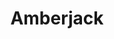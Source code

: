 ---
layout: place
title: Amberjack
permalink: /california/mill-valley/amberjack.html
stateAbbr: CA
stateName: California
cityName: Mill Valley
seo:
  type: restaurant
  links: null
place_id: ChIJXcxkGHOQhYARcH4rgSpgDJg
photos:
  - name: >-
      places/ChIJXcxkGHOQhYARcH4rgSpgDJg/photos/AeeoHcLeU_uNBEL__NqSYoYzGpNncRphOnrvQTPPXMZctjHqelBcLSLWEIYWwF0Fjk-9S9gV4PEzHwn1CfG9a5jOB0HuPLoFyMlse_BdgxysanLwgTSPJhPji2xxTuTwc4xmIxWN_7HnzhUV5Cb329waBwwCqL_a_KK3-mJNjWUnC9-vRHuZ6a5031ZiEW7OJer7ugOL8EhnVg1lhwhRGwqRmNnIjCRCMH95bUrkYeJKzcEt04qNwCsQf9LoXYN79SGoIulkA6b-ASKe4_q1l1v9rfIVYXvBY7ZjJ80SiOHbGJ5FpHsJzZwKTwGd6ULwbM7UhIuCWJz9_2KKG2FGWLRyfFRppBUtF0ERCta_SAsnRPt_TsqVeEj3nokgH-P-wmTfg1yJpBsNI_us5YxAydQoB5TazD895TdqUQ4Du2Ihle5WNA
    widthPx: 4128
    heightPx: 2322
    authorAttributions:
      - displayName: ed marshall
        uri: https://maps.google.com/maps/contrib/110305446444302148620
        photoUri: >-
          https://lh3.googleusercontent.com/a/ACg8ocJPoisigQxOVHB2M5Q-dbDtMUj7zcmi_1NDof18pYRCLya4Xg=s100-p-k-no-mo
    flagContentUri: >-
      https://www.google.com/local/imagery/report/?cb_client=maps_api_places.places_api&image_key=!1e10!2sCIHM0ogKEICAgICEuOepYw&hl=en-US
    googleMapsUri: >-
      https://www.google.com/maps/place//data=!3m4!1e2!3m2!1sCIHM0ogKEICAgICEuOepYw!2e10!4m2!3m1!1s0x808590731864cc5d:0x980c602a812b7e70
  - name: >-
      places/ChIJXcxkGHOQhYARcH4rgSpgDJg/photos/AeeoHcLJxtlAGg6G8zBq-0xgudwdoGXokNHjMvuJHuhndrsxJsZdjJUgwdvQoVQiLRtRTi4qo5Lb95jWYy28M_-tXIHAB4KntInBINHY3vLvFwfz3rcR-jZjALoGEC1ci2ytCYG7h-xeQvo53Rfpu9RwXCYXh52hWZom4fJxfF-X-YFNjpgqebzgEfS375iCM3hrD2tOZItU8wO_8Xrdp81TizILJLPz-H_ADa4zuHiz6hJ9pJDqLaEIyEf0GP9HPvBk6GLUsY6EaAHh5qk0Xq8JOsCjS_Tw5apeNxHpkQ-weXuiCPkjM_iBLGGtSJgnYcgf15TK4UYY1S54FRmyhtO0G00pAR7_9jaKcPye7OTBxl756yn98WdsjYT7DDwFViiK99G4Q_AWQrBy8O_0tbV3niSTthh46AFwrfFfqgkr5usLnio
    widthPx: 2322
    heightPx: 4128
    authorAttributions:
      - displayName: ed marshall
        uri: https://maps.google.com/maps/contrib/110305446444302148620
        photoUri: >-
          https://lh3.googleusercontent.com/a/ACg8ocJPoisigQxOVHB2M5Q-dbDtMUj7zcmi_1NDof18pYRCLya4Xg=s100-p-k-no-mo
    flagContentUri: >-
      https://www.google.com/local/imagery/report/?cb_client=maps_api_places.places_api&image_key=!1e10!2sCIHM0ogKEICAgICEuMf29QE&hl=en-US
    googleMapsUri: >-
      https://www.google.com/maps/place//data=!3m4!1e2!3m2!1sCIHM0ogKEICAgICEuMf29QE!2e10!4m2!3m1!1s0x808590731864cc5d:0x980c602a812b7e70
  - name: >-
      places/ChIJXcxkGHOQhYARcH4rgSpgDJg/photos/AeeoHcLfrEU7T490d5D8eLtbtV7UmqxNgbCB8zV8TU4ElfNzmA3sNk3LNoRuwHON9kp5vhVHtvWlmGGpoxQ97f80SKj7UamvlIG2AXK6tEhNESeKVXPNL5VOmAoYUgDUkTtrsUP3wxeVdKjNExojCorCj6VigiRI1fhaOwZ5w9KoUIESnj1OcYkprSVyzcM7lkTNJwo0CCW1xerqWmnkAhkKlc26GtEAWj4cALTI7zPV41MVDgodcfi8robOz4Bw2C1S_3WA_UdQ3w4fw1HSWc2Zbe6iJicAWoChr7Ich9JLA9GVxFFVVPneEElagzOjo-hJ0X89rDFJQBI2RqizCzkwDrnx-vCDl46JZPVJ8dM7RHdPPWrBfO49OVNOFJyMMrl17ZpPxbmw8YJmN7hxfGgE0j8FnE77qtBaIj3cKBlOG1dNtw
    widthPx: 3024
    heightPx: 4032
    authorAttributions:
      - displayName: Luke Young
        uri: https://maps.google.com/maps/contrib/114405233894635747826
        photoUri: >-
          https://lh3.googleusercontent.com/a/ACg8ocKOonkD13EDrYCRfoaYll7rZSVCGz0uSlk-EC8M3b6QvWHDbQ=s100-p-k-no-mo
    flagContentUri: >-
      https://www.google.com/local/imagery/report/?cb_client=maps_api_places.places_api&image_key=!1e10!2sCIHM0ogKEICAgICEoKfvIQ&hl=en-US
    googleMapsUri: >-
      https://www.google.com/maps/place//data=!3m4!1e2!3m2!1sCIHM0ogKEICAgICEoKfvIQ!2e10!4m2!3m1!1s0x808590731864cc5d:0x980c602a812b7e70
  - name: >-
      places/ChIJXcxkGHOQhYARcH4rgSpgDJg/photos/AeeoHcJoeKssJJf1tl6J0vHu97-Grd-13aoKbcY3Weky2mMRQGXr1D7Rrj3iK_qU7AYznXhTAWAbmuBPZf3QIZZe4NVgmmsFkCCFymgCey5kXOHNerEhlbmPmVvr5o7nMafORf6Fhilc-c-YgG0_j1Gs9H41E5-yj4VpNnCroTAGbSclaHOnIAwcNV9ICBAC60tzER0zrJLepLWOzZrE-aYes306HXz6mJEjyt37XSjQVv9Cdv0rEShgVo3mkGXknJBCt0jAI6oAjy6GgbgpgmzhlJdwC_ru-uItkJJ1oTbEi8Q28Jmdk_w3pA9MniMnYKfIM1wuM7AX9VIc97Nm8wZHxWsSeEClIigTV9udTRSy_VTAjSvkadHVw25dYQJXFtyQTktb7XZNyt0X3IaXMBQHdEbcZCuJSgdQQCXObAWQKA7ejw
    widthPx: 3600
    heightPx: 4800
    authorAttributions:
      - displayName: Debra Inman
        uri: https://maps.google.com/maps/contrib/100222494716245226276
        photoUri: >-
          https://lh3.googleusercontent.com/a-/ALV-UjXutKM4xxpF9tmEXYBv5n6K17NiT9QGSjhGcEQXwU_W1EEkRTuR_w=s100-p-k-no-mo
    flagContentUri: >-
      https://www.google.com/local/imagery/report/?cb_client=maps_api_places.places_api&image_key=!1e10!2sCIHM0ogKEICAgID4uIWmMw&hl=en-US
    googleMapsUri: >-
      https://www.google.com/maps/place//data=!3m4!1e2!3m2!1sCIHM0ogKEICAgID4uIWmMw!2e10!4m2!3m1!1s0x808590731864cc5d:0x980c602a812b7e70
  - name: >-
      places/ChIJXcxkGHOQhYARcH4rgSpgDJg/photos/AeeoHcI2FC_xIwLikHW0XyJ54NiCtkmPWYvuuwUqts-JzygG6AZ6zTHYd01osle59W-JnPb8WYIJYq4Vp5wYwJrlyTsCUGCV1HONjU8vhx2q65l15oV1h8GIPhV4KtdR4d2mKe3yRz1p2kzw-QcC4Lo_v_DcNzdCtAe_w8JuO26ZXcOifoamknRmuOtxsJdt790HS5OpUBlKN0-5UcRkn_kD8IJfRyM2867OxW4vFBZ4TkNIAEH0qpaDMQ5tyLbFONwMuG2DTHEJmKq9T6xFCWxfSKGbfwUezXhv6I2Lq_rOjOAqevpUahCWT3p81NL-vM_Fh57UBWS1h99zN11V3EsylRUVwACNXEL0xsU_C2eeP3laRUPIqMfvjt4wjfyYYSErbKirws3ziyHRcHeueCT6HX0MgroAL4snxtqF10319D_bTQ
    widthPx: 3600
    heightPx: 4800
    authorAttributions:
      - displayName: Debra Inman
        uri: https://maps.google.com/maps/contrib/100222494716245226276
        photoUri: >-
          https://lh3.googleusercontent.com/a-/ALV-UjXutKM4xxpF9tmEXYBv5n6K17NiT9QGSjhGcEQXwU_W1EEkRTuR_w=s100-p-k-no-mo
    flagContentUri: >-
      https://www.google.com/local/imagery/report/?cb_client=maps_api_places.places_api&image_key=!1e10!2sCIHM0ogKEICAgID4uIWmGw&hl=en-US
    googleMapsUri: >-
      https://www.google.com/maps/place//data=!3m4!1e2!3m2!1sCIHM0ogKEICAgID4uIWmGw!2e10!4m2!3m1!1s0x808590731864cc5d:0x980c602a812b7e70
  - name: >-
      places/ChIJXcxkGHOQhYARcH4rgSpgDJg/photos/AeeoHcJPBZgeeS54UrDDzeoyc16-59_WpcUK0hD99bcz_LyrL8-J7n1FEkHfKybK044d5r9oT5cd-pbhLHh1FcRqkNneqgNRXqDMN7GPuvGqi42h438dPaplkJNSRkmxRby_zdQiKYDukdy56qMVIvQ36HtgysLg0FPtJTVVjHnlZDsZRHzo4wReFG4o7833wONaR-dNJo4myDpTywssg8N0BShVz4DQ9xtrfEZuNe4MGJ_WvrJdgR_lIgqiFN5c_4DPD1DLXMughE59bdubw4cZlSXfjn7YhLDfuHepM6EMtHRXiDKIum552czLs8-AsYUwDJpKxVM6fW-FQP03CNEMMFs3vRi8q4l5w18tRUS1FgL24y9JqIemTPi-g_L0ncII-QqTRG_jw5gPSykNBIL3jhj5DvgJwVCPMTvUbomrQlezt8KR
    widthPx: 4800
    heightPx: 3600
    authorAttributions:
      - displayName: Debra Inman
        uri: https://maps.google.com/maps/contrib/100222494716245226276
        photoUri: >-
          https://lh3.googleusercontent.com/a-/ALV-UjXutKM4xxpF9tmEXYBv5n6K17NiT9QGSjhGcEQXwU_W1EEkRTuR_w=s100-p-k-no-mo
    flagContentUri: >-
      https://www.google.com/local/imagery/report/?cb_client=maps_api_places.places_api&image_key=!1e10!2sCIHM0ogKEICAgID4uIWmuwE&hl=en-US
    googleMapsUri: >-
      https://www.google.com/maps/place//data=!3m4!1e2!3m2!1sCIHM0ogKEICAgID4uIWmuwE!2e10!4m2!3m1!1s0x808590731864cc5d:0x980c602a812b7e70
  - name: >-
      places/ChIJXcxkGHOQhYARcH4rgSpgDJg/photos/AeeoHcK7nNpfJO79dcCXkFqySsGj4bK7Iz4WJgXHsF8EuNTJfgzA0yFEOW9xIH8gzz4XI9Smw05gH4IfUJfx4YPImeJyppMnhpTRyr2e5Bdtjub9fFEcacv-BesoH7iRoyMW-exw3M4niAk-aVC8tjApvuy6HD7Jev7GX3d-KpVQ8CZw8qZu9nQT1-8VwWkKUL_HnVgv6Sln6r71GINR-39ocaSs7JE6sLJqHt0dZCliz86sVz4H_dQmeZ7F82REoUjzP45AEq8yZ0foKfRCxKG9iNOKPs20ywdQmC3GEcS6e7JmNevfo9q1yzAlSy4hkZNW6zvYcTOQQNKbK2UCngBQlBiYyM6iHMJCWLK2OSfJU9iisnGFtbDdGu-p5rH-OLLjvki4kpy9-_rilD3oTCgmih5PrjhJFiC2JT_3B1GMmA5VWdH3
    widthPx: 1080
    heightPx: 1920
    authorAttributions:
      - displayName: Alpha Omega
        uri: https://maps.google.com/maps/contrib/102633045585418935487
        photoUri: >-
          https://lh3.googleusercontent.com/a-/ALV-UjVVC1Rjdu6mv0WQAiZ49dqwDp4YZW5m6sRoIeQGefipW27FXzU=s100-p-k-no-mo
    flagContentUri: >-
      https://www.google.com/local/imagery/report/?cb_client=maps_api_places.places_api&image_key=!1e10!2sCIHM0ogKEICAgIDkkOeutgE&hl=en-US
    googleMapsUri: >-
      https://www.google.com/maps/place//data=!3m4!1e2!3m2!1sCIHM0ogKEICAgIDkkOeutgE!2e10!4m2!3m1!1s0x808590731864cc5d:0x980c602a812b7e70
address: 72 E Blithedale Ave, Mill Valley, CA 94941, USA
street: 72 E Blithedale Ave
city: Mill Valley
state: CA
zip: '94941'
country: USA
neighborhood: null
latitude: '37.905798'
longitude: '-122.545189'
accessibility_options:
  wheelchairAccessibleParking: true
  wheelchairAccessibleEntrance: true
  wheelchairAccessibleRestroom: true
  wheelchairAccessibleSeating: true
business_status: OPERATIONAL
name: Amberjack
google_maps_links:
  directionsUri: >-
    https://www.google.com/maps/dir//''/data=!4m7!4m6!1m1!4e2!1m2!1m1!1s0x808590731864cc5d:0x980c602a812b7e70!3e0
  placeUri: https://maps.google.com/?cid=10956237729157578352
  writeAReviewUri: >-
    https://www.google.com/maps/place//data=!4m3!3m2!1s0x808590731864cc5d:0x980c602a812b7e70!12e1
  reviewsUri: >-
    https://www.google.com/maps/place//data=!4m4!3m3!1s0x808590731864cc5d:0x980c602a812b7e70!9m1!1b1
  photosUri: >-
    https://www.google.com/maps/place//data=!4m3!3m2!1s0x808590731864cc5d:0x980c602a812b7e70!10e5
primary_type: Japanese Restaurant
opening_hours:
  openNow: false
  periods:
    - open:
        day: 0
        hour: 17
        minute: 0
      close:
        day: 0
        hour: 20
        minute: 0
    - open:
        day: 1
        hour: 17
        minute: 0
      close:
        day: 1
        hour: 20
        minute: 30
    - open:
        day: 2
        hour: 11
        minute: 30
      close:
        day: 2
        hour: 14
        minute: 0
    - open:
        day: 2
        hour: 17
        minute: 0
      close:
        day: 2
        hour: 20
        minute: 30
    - open:
        day: 3
        hour: 17
        minute: 0
      close:
        day: 3
        hour: 20
        minute: 30
    - open:
        day: 4
        hour: 17
        minute: 0
      close:
        day: 4
        hour: 20
        minute: 30
    - open:
        day: 5
        hour: 11
        minute: 30
      close:
        day: 5
        hour: 14
        minute: 0
    - open:
        day: 5
        hour: 17
        minute: 0
      close:
        day: 5
        hour: 20
        minute: 30
    - open:
        day: 6
        hour: 17
        minute: 0
      close:
        day: 6
        hour: 20
        minute: 45
  weekdayDescriptions:
    - 'Monday: 5:00 – 8:30 PM'
    - 'Tuesday: 11:30 AM – 2:00 PM, 5:00 – 8:30 PM'
    - 'Wednesday: 5:00 – 8:30 PM'
    - 'Thursday: 5:00 – 8:30 PM'
    - 'Friday: 11:30 AM – 2:00 PM, 5:00 – 8:30 PM'
    - 'Saturday: 5:00 – 8:45 PM'
    - 'Sunday: 5:00 – 8:00 PM'
  nextOpenTime: '2025-05-04T00:00:00Z'
secondary_opening_hours:
  regular:
    weekdayDescriptions: null
    type: null
  current:
    weekdayDescriptions: null
    type: null
phone: (415) 383-1327
price_level: PRICE_LEVEL_MODERATE
price_range: null
rating: '4.0'
rating_count: 38
website: null
description: >-
  Discover Amberjack in Mill Valley, CA$$$Amberjack in Mill Valley, CA, offers a
  laid-back vibe perfect for enjoying authentic Japanese flavors, with a focus
  on fresh sushi and traditional dishes. This spot boasts an extensive menu
  featuring sashimi, tempura, and hearty dinners that appeal to those seeking
  quality Japanese dining options nearby. Accessibility features like
  wheelchair-friendly entrances and parking make it welcoming for all visitors,
  enhancing the overall experience. Operating hours span lunch and dinner times
  on select days, providing flexibility for locals and tourists alike. For
  anyone exploring sushi restaurants in the area, Amberjack delivers a reliable
  and satisfying choice that highlights its commitment to fresh, flavorful
  meals.
generative_summary: >-
  Discover Amberjack in Mill Valley, CA$$$Amberjack in Mill Valley, CA, offers a
  laid-back vibe perfect for enjoying authentic Japanese flavors, with a focus
  on fresh sushi and traditional dishes. This spot boasts an extensive menu
  featuring sashimi, tempura, and hearty dinners that appeal to those seeking
  quality Japanese dining options nearby. Accessibility features like
  wheelchair-friendly entrances and parking make it welcoming for all visitors,
  enhancing the overall experience. Operating hours span lunch and dinner times
  on select days, providing flexibility for locals and tourists alike. For
  anyone exploring sushi restaurants in the area, Amberjack delivers a reliable
  and satisfying choice that highlights its commitment to fresh, flavorful
  meals.
generative_disclosure: Summarized by AI using the Grok-3-Mini model.
reviews:
  - name: >-
      places/ChIJXcxkGHOQhYARcH4rgSpgDJg/reviews/ChZDSUhNMG9nS0VJQ0FnSUNUODRpMEVREAE
    relativePublishTimeDescription: 11 months ago
    rating: 5
    text:
      text: >-
        We (including the kids) love Amberjack. It’s small, without sit-down,
        but run by a really sweet family. The food is ultra fresh, with sizable
        portions. Definitely our favorite Mill Valley sushi (was better than
        samurai).
      languageCode: en
    originalText:
      text: >-
        We (including the kids) love Amberjack. It’s small, without sit-down,
        but run by a really sweet family. The food is ultra fresh, with sizable
        portions. Definitely our favorite Mill Valley sushi (was better than
        samurai).
      languageCode: en
    authorAttribution:
      displayName: Alexis Braun
      uri: https://www.google.com/maps/contrib/106837907668654654179/reviews
      photoUri: >-
        https://lh3.googleusercontent.com/a-/ALV-UjUCpR3o9B0OJmEijnyg0swFhgULNkq1mflOp0eaiubb3BJu9TM=s128-c0x00000000-cc-rp-mo
    publishTime: '2024-05-19T00:55:13.638302Z'
    flagContentUri: >-
      https://www.google.com/local/review/rap/report?postId=ChZDSUhNMG9nS0VJQ0FnSUNUODRpMEVREAE&d=17924085&t=1
    googleMapsUri: >-
      https://www.google.com/maps/reviews/data=!4m6!14m5!1m4!2m3!1sChZDSUhNMG9nS0VJQ0FnSUNUODRpMEVREAE!2m1!1s0x808590731864cc5d:0x980c602a812b7e70
  - name: >-
      places/ChIJXcxkGHOQhYARcH4rgSpgDJg/reviews/ChdDSUhNMG9nS0VJQ0FnSURfc1pUNjh3RRAB
    relativePublishTimeDescription: 3 months ago
    rating: 5
    text:
      text: Family owned, high quality sushi, willing to make custom rolls
      languageCode: en
    originalText:
      text: Family owned, high quality sushi, willing to make custom rolls
      languageCode: en
    authorAttribution:
      displayName: Ben Perkins
      uri: https://www.google.com/maps/contrib/117038575730499064370/reviews
      photoUri: >-
        https://lh3.googleusercontent.com/a-/ALV-UjVtqiWDp1B_HVSs5TqoicxtSVr8fV8Mx7t6P_lB4srg10uhhojb=s128-c0x00000000-cc-rp-mo
    publishTime: '2025-01-25T01:08:01.358940Z'
    flagContentUri: >-
      https://www.google.com/local/review/rap/report?postId=ChdDSUhNMG9nS0VJQ0FnSURfc1pUNjh3RRAB&d=17924085&t=1
    googleMapsUri: >-
      https://www.google.com/maps/reviews/data=!4m6!14m5!1m4!2m3!1sChdDSUhNMG9nS0VJQ0FnSURfc1pUNjh3RRAB!2m1!1s0x808590731864cc5d:0x980c602a812b7e70
  - name: >-
      places/ChIJXcxkGHOQhYARcH4rgSpgDJg/reviews/ChdDSUhNMG9nS0VJQ0FnSURCN2VxWG1BRRAB
    relativePublishTimeDescription: 2 years ago
    rating: 5
    text:
      text: >-
        I love Amberjack Sushi by their always tasty, fresh, and healthy
        reliable take-out / delivery Japanese food orders. They have an
        excellent wide selection of delicious sushi and sashimi along with their
        main set dinners to choose from. I have found the salmon teriyaki dinner
        has become a perfect simple always tasty dinner meal that I love every
        time I order it!
      languageCode: en
    originalText:
      text: >-
        I love Amberjack Sushi by their always tasty, fresh, and healthy
        reliable take-out / delivery Japanese food orders. They have an
        excellent wide selection of delicious sushi and sashimi along with their
        main set dinners to choose from. I have found the salmon teriyaki dinner
        has become a perfect simple always tasty dinner meal that I love every
        time I order it!
      languageCode: en
    authorAttribution:
      displayName: Neural Stimulus Recordings
      uri: https://www.google.com/maps/contrib/101241239778604157980/reviews
      photoUri: >-
        https://lh3.googleusercontent.com/a-/ALV-UjXKCZi7KDoMT8C8XkISB1JAROIHfRGQiZ2EQJxKE3UEt_T5krg=s128-c0x00000000-cc-rp-mo
    publishTime: '2023-01-26T07:05:32.163808Z'
    flagContentUri: >-
      https://www.google.com/local/review/rap/report?postId=ChdDSUhNMG9nS0VJQ0FnSURCN2VxWG1BRRAB&d=17924085&t=1
    googleMapsUri: >-
      https://www.google.com/maps/reviews/data=!4m6!14m5!1m4!2m3!1sChdDSUhNMG9nS0VJQ0FnSURCN2VxWG1BRRAB!2m1!1s0x808590731864cc5d:0x980c602a812b7e70
  - name: >-
      places/ChIJXcxkGHOQhYARcH4rgSpgDJg/reviews/ChZDSUhNMG9nS0VJQ0FnSUNSNGJ2WUF3EAE
    relativePublishTimeDescription: 2 years ago
    rating: 1
    text:
      text: >-
        Wow the food sucks. I'm embarrassed I fed it to my boy. The tempura
        shrimp may not have been shrimp, but some rubbery meat thing. The 'crab'
        in my son's Cali roll was more like rotten tuna. There is no way the
        owners of this place eat their own food and can think it's even decent.
      languageCode: en
    originalText:
      text: >-
        Wow the food sucks. I'm embarrassed I fed it to my boy. The tempura
        shrimp may not have been shrimp, but some rubbery meat thing. The 'crab'
        in my son's Cali roll was more like rotten tuna. There is no way the
        owners of this place eat their own food and can think it's even decent.
      languageCode: en
    authorAttribution:
      displayName: Karl Hasz
      uri: https://www.google.com/maps/contrib/114900213623466620430/reviews
      photoUri: >-
        https://lh3.googleusercontent.com/a-/ALV-UjXBslvzO5BEMLMja7ie3ddZTCo6PYpuHVirGpSPffxmNrmfwMis=s128-c0x00000000-cc-rp-mo
    publishTime: '2023-04-04T02:18:35.236915Z'
    flagContentUri: >-
      https://www.google.com/local/review/rap/report?postId=ChZDSUhNMG9nS0VJQ0FnSUNSNGJ2WUF3EAE&d=17924085&t=1
    googleMapsUri: >-
      https://www.google.com/maps/reviews/data=!4m6!14m5!1m4!2m3!1sChZDSUhNMG9nS0VJQ0FnSUNSNGJ2WUF3EAE!2m1!1s0x808590731864cc5d:0x980c602a812b7e70
  - name: >-
      places/ChIJXcxkGHOQhYARcH4rgSpgDJg/reviews/ChZDSUhNMG9nS0VJQ0FnSUNBeHZ5UGJnEAE
    relativePublishTimeDescription: 8 years ago
    rating: 2
    text:
      text: >-
        Downgraded as the service is miserable and Samurai is so much better.

        The one waitress always looks somewhere between bored and pissed.

        My last time ever there was tonight. Sat in the absolutely empty little
        restaurant for 15 minutes. Waitress stood folding napkins or putting
        something away. Too busy to take the order for their only customers.
      languageCode: en
    originalText:
      text: >-
        Downgraded as the service is miserable and Samurai is so much better.

        The one waitress always looks somewhere between bored and pissed.

        My last time ever there was tonight. Sat in the absolutely empty little
        restaurant for 15 minutes. Waitress stood folding napkins or putting
        something away. Too busy to take the order for their only customers.
      languageCode: en
    authorAttribution:
      displayName: Rich
      uri: https://www.google.com/maps/contrib/111354858106548949559/reviews
      photoUri: >-
        https://lh3.googleusercontent.com/a-/ALV-UjWbtJvkCaP8ent2U4tBOQIj7kNhfakQ9pjZ8HUyw1NmU8BHg4LPCg=s128-c0x00000000-cc-rp-mo-ba6
    publishTime: '2016-08-20T00:55:27.812Z'
    flagContentUri: >-
      https://www.google.com/local/review/rap/report?postId=ChZDSUhNMG9nS0VJQ0FnSUNBeHZ5UGJnEAE&d=17924085&t=1
    googleMapsUri: >-
      https://www.google.com/maps/reviews/data=!4m6!14m5!1m4!2m3!1sChZDSUhNMG9nS0VJQ0FnSUNBeHZ5UGJnEAE!2m1!1s0x808590731864cc5d:0x980c602a812b7e70
review_summary: >-
  What Visitors Are Saying$$$Folks generally rave about Amberjack's fresh sushi
  and creative custom rolls, making it a solid pick for anyone craving reliable
  Japanese eats. Many highlight the generous portions and family-friendly
  atmosphere that add to the appeal, especially for quick take-out or delivery
  options. While a few mentions point to occasional service inconsistencies, the
  majority of feedback focuses on the tasty, healthy selections that keep people
  coming back. If you're on the lookout for top-rated sushi spots nearby, this
  place often gets praise for its straightforward approach to quality
  ingredients. Overall, it's a welcoming option that delivers a mostly positive
  experience for sushi lovers in the community.
review_disclosure: Summarized by AI using the Grok-3-Mini model.
parking_options:
  freeStreetParking: true
  valetParking: false
payment_options:
  acceptsCreditCards: true
  acceptsDebitCards: true
  acceptsCashOnly: false
  acceptsNfc: true
allow_dogs: null
curbside_pickup: null
delivery: true
dine_in: true
good_for_children: true
good_for_groups: null
good_for_sports: false
live_music: false
menu_for_children: false
outdoor_seating: false
reservable: true
restroom: true
serves_beer: true
serves_breakfast: null
serves_brunch: null
serves_cocktails: false
serves_coffee: false
serves_dinner: true
serves_dessert: true
serves_lunch: true
serves_vegetarian_food: null
serves_wine: true
takeout: true
update_category: atmosphere
places_description: null

---